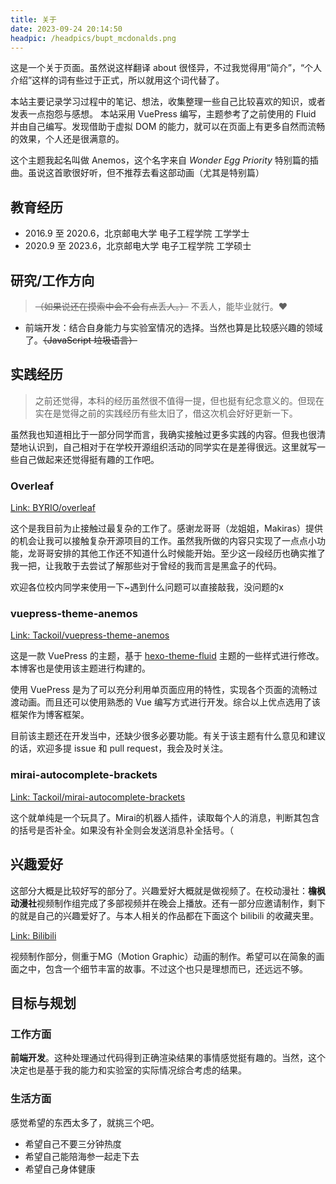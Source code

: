 ```yaml
---
title: 关于
date: 2023-09-24 20:14:50
headpic: /headpics/bupt_mcdonalds.png
---
```


这是一个关于页面。虽然说这样翻译 about 很怪异，不过我觉得用“简介”，“个人介绍”这样的词有些过于正式，所以就用这个词代替了。

本站主要记录学习过程中的笔记、想法，收集整理一些自己比较喜欢的知识，或者发表一点抱怨与感想。
本站采用 VuePress 编写，主题参考了之前使用的 Fluid 并由自己编写。发现借助于虚拟 DOM 的能力，就可以在页面上有更多自然而流畅的效果，个人还是很满意的。

这个主题我起名叫做 Anemos，这个名字来自 *Wonder Egg Priority* 特别篇的插曲。虽说这首歌很好听，但不推荐去看这部动画（尤其是特别篇）

## 教育经历

- 2016.9 至 2020.6，北京邮电大学 电子工程学院 工学学士
- 2020.9 至 2023.6，北京邮电大学 电子工程学院 工学硕士

## 研究/工作方向

> ~~（如果说还在摸索中会不会有点丢人。）~~ 不丢人，能毕业就行。❤️

- 前端开发：结合自身能力与实验室情况的选择。当然也算是比较感兴趣的领域了。~~（JavaScript 垃圾语言）~~


## 实践经历

> 之前还觉得，本科的经历虽然很不值得一提，但也挺有纪念意义的。但现在实在是觉得之前的实践经历有些太旧了，借这次机会好好更新一下。

虽然我也知道相比于一部分同学而言，我确实接触过更多实践的内容。但我也很清楚地认识到，自己相对于在学校开源组织活动的同学实在是差得很远。这里就写一些自己做起来还觉得挺有趣的工作吧。

### Overleaf

[Link: BYRIO/overleaf](https://github.com/BYRIO/overleaf)

这个是我目前为止接触过最复杂的工作了。感谢龙哥哥（龙姐姐，Makiras）提供的机会让我可以接触复杂开源项目的工作。虽然我所做的内容只实现了一点点小功能，龙哥哥安排的其他工作还不知道什么时候能开始。至少这一段经历也确实推了我一把，让我敢于去尝试了解那些对于曾经的我而言是黑盒子的代码。

欢迎各位校内同学来使用一下~遇到什么问题可以直接敲我，没问题的x

### vuepress-theme-anemos

[Link: Tackoil/vuepress-theme-anemos](https://github.com/Tackoil/vuepress-theme-anemos)

这是一款 VuePress 的主题，基于 [hexo-theme-fluid](https://github.com/fluid-dev/hexo-theme-fluid) 主题的一些样式进行修改。本博客也是使用该主题进行构建的。

使用 VuePress 是为了可以充分利用单页面应用的特性，实现各个页面的流畅过渡动画。而且还可以使用熟悉的 Vue 编写方式进行开发。综合以上优点选用了该框架作为博客框架。

目前该主题还在开发当中，还缺少很多必要功能。有关于该主题有什么意见和建议的话，欢迎多提 issue 和 pull request，我会及时关注。

### mirai-autocomplete-brackets

[Link: Tackoil/mirai-autocomplete-brackets](https://github.com/Tackoil/mirai-autocomplete-brackets)

这个就单纯是一个玩具了。Mirai的机器人插件，读取每个人的消息，判断其包含的括号是否补全。如果没有补全则会发送消息补全括号。（

## 兴趣爱好

这部分大概是比较好写的部分了。兴趣爱好大概就是做视频了。在校动漫社：**檐枫动漫社**视频制作组完成了多部视频并在晚会上播放。还有一部分应邀请制作，剩下的就是自己的兴趣爱好了。与本人相关的作品都在下面这个 bilibili 的收藏夹里。

[Link: Bilibili](https://space.bilibili.com/1760844/favlist?fid=47192744)

视频制作部分，侧重于MG（Motion Graphic）动画的制作。希望可以在简象的画面之中，包含一个细节丰富的故事。不过这个也只是理想而已，还远远不够。

## 目标与规划

### 工作方面

**前端开发**。这种处理通过代码得到正确渲染结果的事情感觉挺有趣的。当然，这个决定也是基于我的能力和实验室的实际情况综合考虑的结果。

### 生活方面

感觉希望的东西太多了，就挑三个吧。

- 希望自己不要三分钟热度
- 希望自己能陪海参一起走下去
- 希望自己身体健康